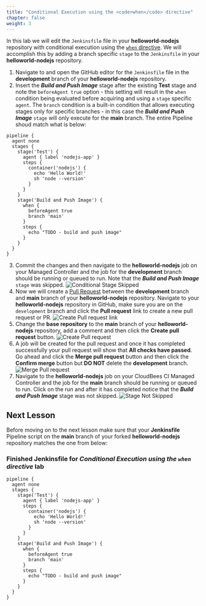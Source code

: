 ```yaml
---
title: "Conditional Execution using the <code>when</code> directive"
chapter: false
weight: 3
--- 
```


In this lab we will edit the `Jenkinsfile` file in your **helloworld-nodejs** repository with conditional execution using the [<code>when</code> directive](https://jenkins.io/doc/book/pipeline/syntax/#when). We will accomplish this by adding a branch specific `stage` to the `Jenkinsfile` in your **helloworld-nodejs** repository.

1. Navigate to and open the GitHub editor for the `Jenkinsfile` file in the **development** branch of your **helloworld-nodejs** repository.
2. Insert the ***Build and Push Image*** stage after the existing **Test** stage and note the `beforeAgent true` option - this setting will result in the `when` condition being evaluated before acquiring and using a `stage` specific `agent`. The `branch` condition is a built-in condition that allows executing stages only for specific branches - in this case the ***Build and Push Image*** `stage` will only execute for the **main** branch. The entire Pipeline shoud match what is below:

  ```
  pipeline {
    agent none
    stages {
      stage('Test') {
        agent { label 'nodejs-app' }
        steps {
          container('nodejs') {
            echo 'Hello World!'   
            sh 'node --version'
          }
        }
      }
      stage('Build and Push Image') {
        when {
          beforeAgent true
          branch 'main'
        }
        steps {
          echo "TODO - build and push image"
        }
      }
    }
  }
  ```

3. Commit the changes and then navigate to the **helloworld-nodejs** job on your Managed Controller and the job for the **development** branch should be running or queued to run. Note that the ***Build and Push Image*** `stage` was skipped. ![Conditional Stage Skipped](conditional-skipped-stage.png?width=50pc) 
4. Now we will create a [Pull Request](https://help.github.com/en/articles/creating-a-pull-request) between the **development** branch and **main** branch of your **helloworld-nodejs** repository. Navigate to your **helloworld-nodejs** repository in GitHub, make sure you are on the `development` branch and click the **Pull request** link to create a new pull request or PR. ![Create Pull request link](create-pr-link.png?width=50pc) 
3. Change the **base repository** to the **main** branch of your **helloworld-nodejs** repository, add a comment and then click the **Create pull request** button. ![Create Pull request](create-pr.png?width=50pc) 
4. A job will be created for the pull request and once it has completed successfully your pull request will show that **All checks have passed**. Go ahead and click the **Merge pull request** button and then click the **Confirm merge** button but **DO NOT** delete the **development** branch. ![Merge Pull request](merge-pr.png?width=50pc)
5. Navigate to the **helloworld-nodejs** job on your CloudBees CI Managed Controller and the job for the **main** branch should be running or queued to run. Click on the run and after it has completed notice that the ***Build and Push Image*** stage was not skipped. ![Stage Not Skipped](stage-not-skipped.png?width=50pc)

## Next Lesson

Before moving on to the next lesson make sure that your **Jenkinsfile** Pipeline script on the **main** branch of your forked **helloworld-nodejs** repository matches the one from below:

### Finished Jenkinsfile for *Conditional Execution using the `when` directive* lab
```
pipeline {
  agent none
  stages {
    stage('Test') {
      agent { label 'nodejs-app' }
      steps {
        container('nodejs') {
          echo 'Hello World!'   
          sh 'node --version'
        }
      }
    }
    stage('Build and Push Image') {
      when {
        beforeAgent true
        branch 'main'
      }
      steps {
        echo "TODO - build and push image"
      }
    }
  }
}
```
